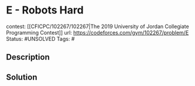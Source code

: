 # E - Robots Hard

contest: [[CFICPC/102267/102267|The 2019 University of Jordan Collegiate Programming Contest]]
url: https://codeforces.com/gym/102267/problem/E
Status: #UNSOLVED
Tags: #

## Description

## Solution

